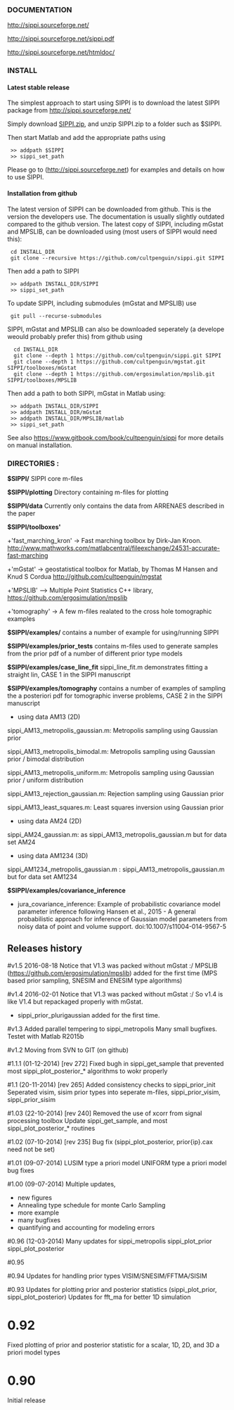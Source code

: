 ### DOCUMENTATION

http://sippi.sourceforge.net/

http://sippi.sourceforge.net/sippi.pdf

http://sippi.sourceforge.net/htmldoc/

### INSTALL

#### Latest stable release
The simplest approach to start using SIPPI is to download the latest SIPPI package from http://sippi.sourceforge.net/

Simply download [SIPPI.zip](https://sourceforge.net/projects/sippi/files/latest/download?source=files), and unzip SIPPI.zip to a folder such as $SIPPI.

Then start Matlab and add the appropriate paths using

     >> addpath $SIPPI
     >> sippi_set_path

Please go to (http://sippi.sourceforge.net) for examples and details on how to use SIPPI.	

#### Installation from github
The latest version of SIPPI can be downloaded from github. This is the version the developers use. The documentation is usually slightly outdated compared to the github version. The latest copy of SIPPI, including mGstat and MPSLIB, can be downloaded using (most users of SIPPI would need this):

     cd INSTALL_DIR
     git clone --recursive https://github.com/cultpenguin/sippi.git SIPPI

Then add a path to SIPPI

     >> addpath INSTALL_DIR/SIPPI
     >> sippi_set_path

To update SIPPI, including submodules (mGstat and MPSLIB) use

     git pull --recurse-submodules

     
SIPPI, mGstat and MPSLIB can also be downloaded seperately (a develope weould probably prefer this) from github using 

      cd INSTALL_DIR
      git clone --depth 1 https://github.com/cultpenguin/sippi.git SIPPI
      git clone --depth 1 https://github.com/cultpenguin/mgstat.git SIPPI/toolboxes/mGstat
      git clone --depth 1 https://github.com/ergosimulation/mpslib.git SIPPI/toolboxes/MPSLIB
     

Then add a path to both SIPPI, mGstat in Matlab using:

     >> addpath INSTALL_DIR/SIPPI
     >> addpath INSTALL_DIR/mGstat
     >> addpath INSTALL_DIR/MPSLIB/matlab
     >> sippi_set_path

See also https://www.gitbook.com/book/cultpenguin/sippi for more details on manual installation.

### DIRECTORIES :

**$SIPPI/**
  SIPPI core m-files
  
**$SIPPI/plotting**
  Directory containing m-files for plotting

**$SIPPI/data**
  Currently only contains the data from ARRENAES described in the paper

**$SIPPI/toolboxes'**

+'fast_marching_kron' -> Fast marching toolbox by Dirk-Jan Kroon. 
         http://www.mathworks.com/matlabcentral/fileexchange/24531-accurate-fast-marching

+'mGstat' -> geostatistical toolbox for Matlab, by Thomas M Hansen and Knud S Cordua
         http://github.com/cultpenguin/mgstat

+'MPSLIB' --> Multiple Point Statistics C++ library, https://github.com/ergosimulation/mpslib

+'tomography' -> A few m-files realated to the cross hole tomographic examples

**$SIPPI/examples/** 
  contains a number of example for using/running SIPPI

**$SIPPI/examples/prior_tests**
  contains m-files used to generate samples from the prior pdf of a number 
  of different prior type models

**$SIPPI/examples/case_line_fit**
  sippi_line_fit.m demonstrates fitting a straight lin, CASE 1 in the SIPPI manuscript
  
**$SIPPI/examples/tomography**
  contains a number of examples of sampling the a posteriori pdf for 
  tomographic inverse problems, CASE 2 in the SIPPI manuscript

* using data AM13 (2D)

sippi_AM13_metropolis_gaussian.m: Metropolis sampling using Gaussian prior

sippi_AM13_metropolis_bimodal.m: Metropolis sampling using Gaussian prior / bimodal distribution

sippi_AM13_metropolis_uniform.m: Metropolis sampling using Gaussian prior / uniform distribution

sippi_AM13_rejection_gaussian.m: Rejection sampling using Gaussian prior

sippi_AM13_least_squares.m: Least squares inversion using Gaussian prior
  
* using data AM24 (2D)

sippi_AM24_gaussian.m: as sippi_AM13_metropolis_gaussian.m but for data set AM24

* using data AM1234 (3D)

sippi_AM1234_metropolis_gaussian.m : sippi_AM13_metropolis_gaussian.m but for data set AM1234

**$SIPPI/examples/covariance_inference**

  - jura_covariance_inference:
  Example of probabilistic covariance model parameter inference following
  Hansen et al., 2015 - A general probabilistic approach for inference of Gaussian model parameters from noisy data of point and volume support. 
  doi:10.1007/s11004-014-9567-5 

  
## Releases history

#v1.5 2016-08-18
Notice that V1.3 was packed without mGstat :/
MPSLIB (https://github.com/ergosimulation/mpslib) added for the first time (MPS based prior sampling, SNESIM and ENESIM type algorithms)

#v1.4 2016-02-01
Notice that V1.3 was packed without mGstat :/
So v1.4 is like V1.4 but repackaged properly with mGstat.
+ sippi_prior_plurigaussian added for the first time.

#v1.3 
Added parallel tempering to sippi_metropolis
Many small bugfixes. 
Testet with Matlab R2015b

#v1.2 
Moving from SVN to GIT (on github)

#1.1.1 (01-12-2014) [rev 272]
Fixed bugh in sippi_get_sample that prevented most sippi_plot_posterior_* algorithms to wokr properly

#1.1 (20-11-2014) [rev 265]
Added consistency checks to sippi_prior_init
Seperated visim, sisim prior types into seperate m-files, sippi_prior_visim, sippi_prior_sisim

#1.03 (22-10-2014) [rev 240]
Removed the use of xcorr from signal processing toolbox
Update sippi_get_sample, and most sippi_plot_posterior_* routines

#1.02 (07-10-2014) [rev 235]
Bug fix (sippi_plot_posterior,  prior{ip}.cax need not be set)

#1.01 (09-07-2014)
LUSIM type a priori model
UNIFORM type a priori model
bug fixes

#1.00 (09-07-2014)
Multiple updates, 
* new figures
* Annealing type schedule for monte Carlo Sampling
* more example
* many bugfixes
* quantifying and accounting for modeling errors

#0.96 (12-03-2014)
Many updates for 
sippi_metropolis
sippi_plot_prior
sippi_plot_posterior


#0.95

#0.94
Updates for handling prior types VISIM/SNESIM/FFTMA/SISIM

#0.93 
Updates for plotting prior and posterior statistics (sippi_plot_prior, sippi_plot_posterior)
Updates for fft_ma for better 1D simulation

# 0.92
Fixed plotting of prior and posterior statistic for a scalar, 1D, 2D, and 3D a priori model types

# 0.90
Initial release
